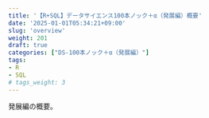 ```yaml
---
title: '【R+SQL】データサイエンス100本ノック＋α（発展編）概要'
date: '2025-01-01T05:34:21+09:00'
slug: 'overview'
weight: 201
draft: true
categories: ["DS-100本ノック＋α（発展編）"]
tags: 
- R
- SQL
# tags_weight: 3
---
```


発展編の概要。
